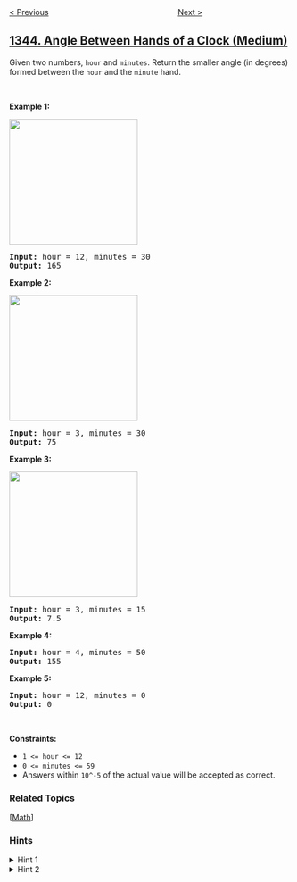 <!--|This file generated by command(leetcode description); DO NOT EDIT.    |-->
<!--+----------------------------------------------------------------------+-->
<!--|@author    awesee <openset.wang@gmail.com>                           |-->
<!--|@link      https://github.com/awesee                                 |-->
<!--|@home      https://github.com/awesee/leetcode                        |-->
<!--+----------------------------------------------------------------------+-->

[< Previous](../number-of-sub-arrays-of-size-k-and-average-greater-than-or-equal-to-threshold "Number of Sub-arrays of Size K and Average Greater than or Equal to Threshold")
　　　　　　　　　　　　　　　　
[Next >](../jump-game-iv "Jump Game IV")

## [1344. Angle Between Hands of a Clock (Medium)](https://leetcode.com/problems/angle-between-hands-of-a-clock "时钟指针的夹角")

<p>Given two numbers, <code>hour</code> and <code>minutes</code>. Return the smaller angle (in degrees) formed between the <code>hour</code> and the <code>minute</code> hand.</p>

<p>&nbsp;</p>
<p><strong>Example 1:</strong></p>

<p><img alt="" src="https://assets.leetcode.com/uploads/2019/12/26/sample_1_1673.png" style="width: 230px; height: 225px;" /></p>

<pre>
<strong>Input:</strong> hour = 12, minutes = 30
<strong>Output:</strong> 165
</pre>

<p><strong>Example 2:</strong></p>

<p><img alt="" src="https://assets.leetcode.com/uploads/2019/12/26/sample_2_1673.png" style="width: 230px; height: 225px;" /></p>

<pre>
<strong>Input:</strong> hour = 3, minutes = 30
<strong>Output:</strong> 75
</pre>

<p><strong>Example 3:</strong></p>

<p><strong><img alt="" src="https://assets.leetcode.com/uploads/2019/12/26/sample_3_1673.png" style="width: 230px; height: 225px;" /></strong></p>

<pre>
<strong>Input:</strong> hour = 3, minutes = 15
<strong>Output:</strong> 7.5
</pre>

<p><strong>Example 4:</strong></p>

<pre>
<strong>Input:</strong> hour = 4, minutes = 50
<strong>Output:</strong> 155
</pre>

<p><strong>Example 5:</strong></p>

<pre>
<strong>Input:</strong> hour = 12, minutes = 0
<strong>Output:</strong> 0
</pre>

<p>&nbsp;</p>
<p><strong>Constraints:</strong></p>

<ul>
	<li><code>1 &lt;= hour &lt;= 12</code></li>
	<li><code>0 &lt;= minutes &lt;= 59</code></li>
	<li>Answers within&nbsp;<code>10^-5</code>&nbsp;of the actual value will be accepted as correct.</li>
</ul>

### Related Topics
  [[Math](../../tag/math/README.md)]

### Hints
<details>
<summary>Hint 1</summary>
The tricky part is determining how the minute hand affects the position of the hour hand.
</details>

<details>
<summary>Hint 2</summary>
Calculate the angles separately then find the difference.
</details>
